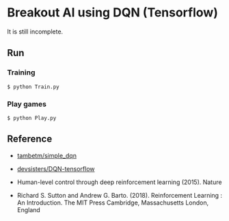 Breakout AI using DQN (Tensorflow)
=====================
  
  It is still incomplete.

## Run

### Training

```
$ python Train.py
```

### Play games

```
$ python Play.py
```

## Reference

* [tambetm/simple_dqn](https://github.com/tambetm/simple_dqn.git)

* [devsisters/DQN-tensorflow](https://github.com/devsisters/DQN-tensorflow)

* Human-level control through deep reinforcement learning (2015). Nature

* Richard S. Sutton and Andrew G. Barto. (2018). Reinforcement Learning : An Introduction. 
The MIT Press Cambridge, Massachusetts London, England
